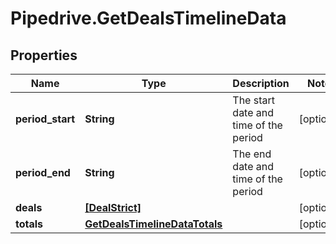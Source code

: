 # Pipedrive.GetDealsTimelineData

## Properties

Name | Type | Description | Notes
------------ | ------------- | ------------- | -------------
**period_start** | **String** | The start date and time of the period | [optional] 
**period_end** | **String** | The end date and time of the period | [optional] 
**deals** | [**[DealStrict]**](DealStrict.md) |  | [optional] 
**totals** | [**GetDealsTimelineDataTotals**](GetDealsTimelineDataTotals.md) |  | [optional] 


